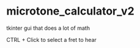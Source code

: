 # microtone_calculator_v2
tkinter gui that does a lot of math

CTRL + Click to select a fret to hear
